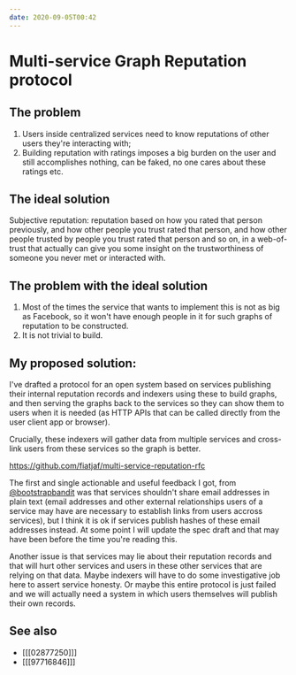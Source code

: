 ```yaml
---
date: 2020-09-05T00:42
---
```


# Multi-service Graph Reputation protocol

## The problem

  1. Users inside centralized services need to know reputations of other users they're interacting with;
  2. Building reputation with ratings imposes a big burden on the user and still accomplishes nothing, can be faked, no one cares about these ratings etc.

## The ideal solution

Subjective reputation: reputation based on how you rated that person previously, and how other people you trust rated that person, and how other people trusted by people you trust rated that person and so on, in a web-of-trust that actually can give you some insight on the trustworthiness of someone you never met or interacted with.

## The problem with the ideal solution

  1. Most of the times the service that wants to implement this is not as big as Facebook, so it won't have enough people in it for such graphs of reputation to be constructed.
  2. It is not trivial to build.

## My proposed solution:

I've drafted a protocol for an open system based on services publishing their internal reputation records and indexers using these to build graphs, and then serving the graphs back to the services so they can show them to users when it is needed (as HTTP APIs that can be called directly from the user client app or browser).

Crucially, these indexers will gather data from multiple services and cross-link users from these services so the graph is better.

  https://github.com/fiatjaf/multi-service-reputation-rfc

The first and single actionable and useful feedback I got, from [@bootstrapbandit](https://twitter.com/bootstrapbandit) was that services shouldn't share email addresses in plain text (email addresses and other external relationships users of a service may have are necessary to establish links from users accross services), but I think it is ok if services publish hashes of these email addresses instead. At some point I will update the spec draft and that may have been before the time you're reading this.

Another issue is that services may lie about their reputation records and that will hurt other services and users in these other services that are relying on that data. Maybe indexers will have to do some investigative job here to assert service honesty. Or maybe this entire protocol is just failed and we will actually need a system in which users themselves will publish their own records.

## See also

* [[[02877250]]]
* [[[97716846]]]
